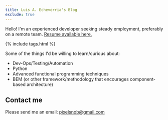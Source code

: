 ```yaml
---
title: Luis A. Echeverria's Blog
exclude: true
---
```


Hello! I'm an experienced developer seeking steady employment, preferably on a remote team. <a href="articles/luis-a-echeverria-resume">Resume available here.</a>

{% include tags.html %}

Some of the things I'd be willing to learn/curious about:

* Dev-Ops/Testing/Automation
* Python
* Advanced functional programming techniques
* BEM (or other framework/methodology that encourages component-based architecture)

## Contact me

Please send me an email: pixelsnob@gmail.com





